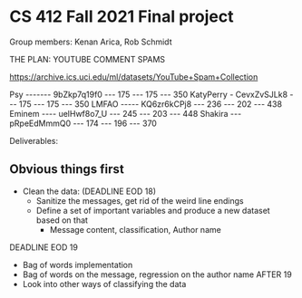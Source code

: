 # CS 412 Fall 2021 Final project

Group members: Kenan Arica, Rob Schmidt

THE PLAN: YOUTUBE COMMENT SPAMS

https://archive.ics.uci.edu/ml/datasets/YouTube+Spam+Collection

Psy ------- 9bZkp7q19f0 --- 175 --- 175 --- 350
KatyPerry - CevxZvSJLk8 --- 175 --- 175 --- 350
LMFAO ----- KQ6zr6kCPj8 --- 236 --- 202 --- 438
Eminem ---- uelHwf8o7_U --- 245 --- 203 --- 448
Shakira --- pRpeEdMmmQ0 --- 174 --- 196 --- 370

Deliverables:

## Obvious things first

* Clean the data: (DEADLINE EOD 18)
  * Sanitize the messages, get rid of the weird line endings
  * Define a set of important variables and produce a new dataset based on that
    * Message content, classification, Author name

DEADLINE EOD 19

* Bag of words implementation
* Bag of words on the message, regression on the author name
AFTER 19
* Look into other ways of classifying the data
